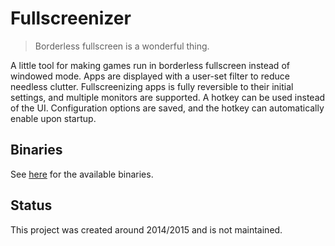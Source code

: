 # Fullscreenizer
> Borderless fullscreen is a wonderful thing.

A little tool for making games run in borderless fullscreen instead of windowed mode.
Apps are displayed with a user-set filter to reduce needless clutter.
Fullscreenizing apps is fully reversible to their initial settings, and multiple monitors are supported.
A hotkey can be used instead of the UI.
Configuration options are saved, and the hotkey can automatically enable upon startup.

## Binaries
See [here](https://github.com/KasumiL5x/Fullscreenizer/releases) for the available binaries.

## Status
This project was created around 2014/2015 and is not maintained.

